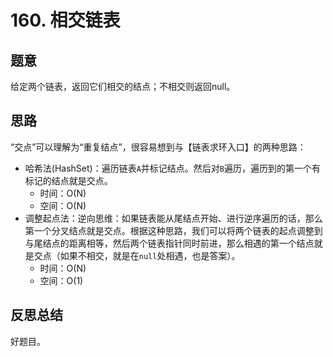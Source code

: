 # 160. 相交链表

## 题意

给定两个链表，返回它们相交的结点；不相交则返回null。

## 思路

“交点”可以理解为“重复结点”，很容易想到与【链表求环入口】的两种思路：

- 哈希法(HashSet)：遍历链表`A`并标记结点。然后对`B`遍历，遍历到的第一个有标记的结点就是交点。
  - 时间：O(N)
  - 空间：O(N)
- 调整起点法：逆向思维：如果链表能从尾结点开始、进行逆序遍历的话，那么第一个分叉结点就是交点。根据这种思路，我们可以将两个链表的起点调整到与尾结点的距离相等，然后两个链表指针同时前进，那么相遇的第一个结点就是交点（如果不相交，就是在`null`处相遇，也是答案）。
  - 时间：O(N)
  - 空间：O(1)

## 反思总结

好题目。
